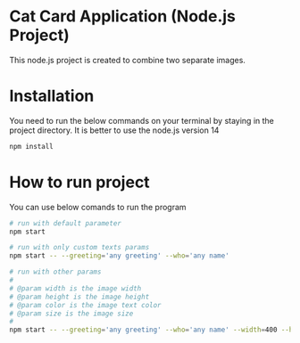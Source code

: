 # Cat Card Application (Node.js Project)

This node.js project is created to combine two separate images.

# Installation

You need to run the below commands on your terminal by staying in the project directory.
It is better to use the node.js version 14

```sh
npm install
```

# How to run project

You can use below comands to run the program

```sh
# run with default parameter
npm start

# run with only custom texts params
npm start -- --greeting='any greeting' --who='any name'

# run with other params
#
# @param width is the image width
# @param height is the image height
# @param color is the image text color
# @param size is the image size
# 
npm start -- --greeting='any greeting' --who='any name' --width=400 --height=500 --color='red' --size=100
```